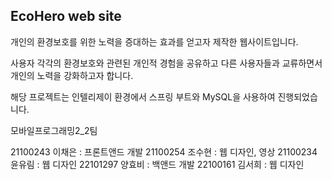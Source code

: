EcoHero web site
--
개인의 환경보호를 위한 노력을 증대하는 효과를 얻고자 제작한 웹사이트입니다.

사용자 각각의 환경보호와 관련된 개인적 경험을 공유하고 다른 사용자들과 교류하면서
개인의 노력을 강화하고자 합니다.

해당 프로젝트는 인텔리제이 환경에서 스프링 부트와 MySQL을 사용하여 진행되었습니다.

모바일프로그래밍2_2팀

21100243 이채은 : 프론트앤드 개발
21100254 조수현 : 웹 디자인, 영상
21100234 윤유림 : 웹 디자인
22101297 양효비 : 백앤드 개발
22100161 김서희 : 웹 디자인
